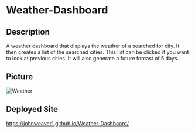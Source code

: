 # Weather-Dashboard
## Description
A weather dashboard that displays the weather of a searched for city. It then creates a list of the searched cities. This list can be clicked if you want to look at previous cities. It will also generate a future forcast of 5 days. 
## Picture
![Weather](https://user-images.githubusercontent.com/110701898/197639727-b74a3407-a72a-4a9d-830e-1d6abc979b94.png)
## Deployed Site
https://johnweaver1.github.io/Weather-Dashboard/
